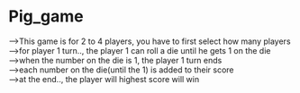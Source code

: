 # Pig_game
-->This game is for 2 to 4 players, you have to first select how many players</br>
-->for player 1 turn.., the player 1 can roll a die until he gets 1 on the die</br>
-->when the number on the die is 1, the player 1 turn ends</br>
-->each number on the die(until the 1) is added to their score</br>
-->at the end.., the player will highest score will win</br>
